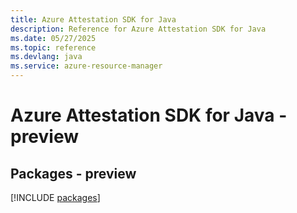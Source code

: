 ```yaml
---
title: Azure Attestation SDK for Java
description: Reference for Azure Attestation SDK for Java
ms.date: 05/27/2025
ms.topic: reference
ms.devlang: java
ms.service: azure-resource-manager
---
```

# Azure Attestation SDK for Java - preview
## Packages - preview
[!INCLUDE [packages](attestation-index.md)]